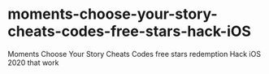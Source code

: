 # moments-choose-your-story-cheats-codes-free-stars-hack-iOS
Moments Choose Your Story Cheats Codes free stars redemption Hack iOS 2020 that work
